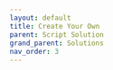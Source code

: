 ```yaml
---
layout: default
title: Create Your Own
parent: Script Solution
grand_parent: Solutions
nav_order: 3
---
```

<head>
<style>
pre code {
  display: block;
  padding: 10px;
  font-size: 12px;
} 
</style>
</head>